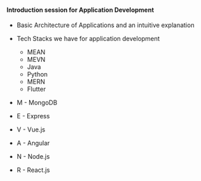 #### Introduction session for Application Development

* Basic Architecture of Applications and an intuitive explanation

* Tech Stacks we have for application development
  * MEAN
  * MEVN
  * Java
  * Python
  * MERN
  * Flutter

* M - MongoDB
* E - Express
* V - Vue.js
* A - Angular
* N - Node.js
* R - React.js
